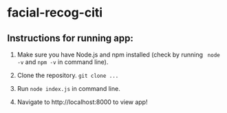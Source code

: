 # facial-recog-citi

## Instructions for running app:

1. Make sure you have Node.js and npm installed (check by running ``` node -v``` and ```npm -v``` in command line).

2. Clone the repository. ```git clone ...```

3. Run ```node index.js``` in command line.

4. Navigate to http://localhost:8000 to view app!
